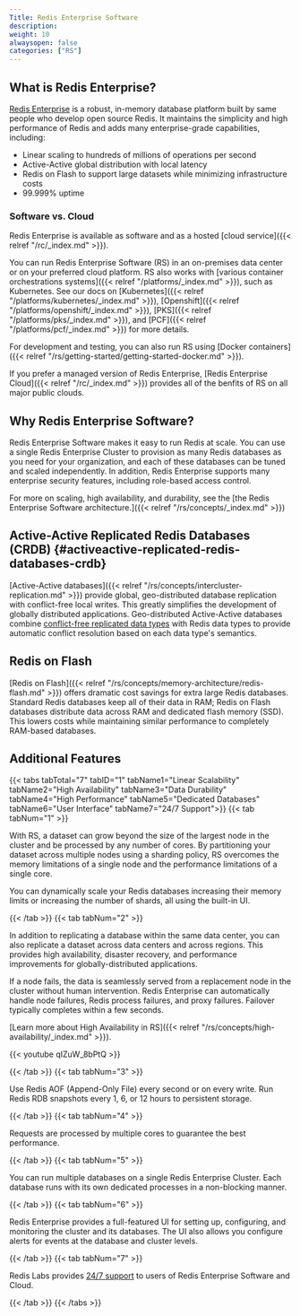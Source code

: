 ```yaml
---
Title: Redis Enterprise Software
description:
weight: 10
alwaysopen: false
categories: ["RS"]
---
```


## What is Redis Enterprise?

[Redis Enterprise](https://redislabs.com/redis-enterprise/) is a robust, in-memory database platform built by same people who develop open source Redis.
It maintains the simplicity and high performance of Redis and adds many enterprise-grade capabilities, including:

- Linear scaling to hundreds of millions of operations per second
- Active-Active global distribution with local latency
- Redis on Flash to support large datasets while minimizing infrastructure costs
- 99.999% uptime

### Software vs. Cloud

Redis Enterprise is available as software and as a hosted [cloud service]({{< relref "/rc/_index.md" >}}).

You can run Redis Enterprise Software (RS) in an on-premises data center or on your preferred cloud platform. RS also works with [various container orchestrations systems]({{< relref "/platforms/_index.md" >}}), such as Kubernetes. See our docs on [Kubernetes]({{< relref "/platforms/kubernetes/_index.md" >}}), [Openshift]({{< relref "/platforms/openshift/_index.md" >}}), [PKS]({{< relref "/platforms/pks/_index.md" >}}), and [PCF]({{< relref "/platforms/pcf/_index.md" >}}) for more details.

For development and testing, you can also run RS using [Docker containers]({{< relref "/rs/getting-started/getting-started-docker.md" >}}).

If you prefer a managed version of Redis Enterprise, [Redis Enterprise Cloud]({{< relref "/rc/_index.md" >}}) provides all of the benfits of RS on all major public clouds.

## Why Redis Enterprise Software?

Redis Enterprise Software makes it easy to run Redis at scale.
You can use a single Redis Enterprise Cluster to provision as many Redis databases as you need for your organization, and each of these databases can be tuned and scaled independently.
In addition, Redis Enterprise supports many enterprise security features, including role-based access control.

For more on scaling, high availability, and durability, see the [the Redis Enterprise Software architecture.]({{< relref "/rs/concepts/_index.md" >}})

## Active-Active Replicated Redis Databases (CRDB) {#activeactive-replicated-redis-databases-crdb}

[Active-Active databases]({{< relref "/rs/concepts/intercluster-replication.md" >}}) provide global, geo-distributed database replication with conflict-free local writes.
This greatly simplifies the development of globally distributed applications.
Geo-distributed Active-Active databases combine [conflict-free replicated data types](https://en.wikipedia.org/wiki/Conflict-free_replicated_data_type) with Redis data types to provide automatic conflict resolution based on each data type's semantics.

## Redis on Flash

[Redis on Flash]({{< relref "/rs/concepts/memory-architecture/redis-flash.md" >}}) offers dramatic cost savings for extra large Redis databases.
Standard Redis databases keep all of their data in RAM; Redis on Flash databases distribute data across RAM and dedicated flash memory (SSD).
This lowers costs while maintaining similar performance to completely RAM-based databases.

## Additional Features

{{< tabs tabTotal="7" tabID="1" tabName1="Linear Scalability" tabName2="High Availability" tabName3="Data Durability" tabName4="High Performance" tabName5="Dedicated Databases" tabName6="User Interface" tabName7="24/7 Support">}}
{{< tab tabNum="1" >}}

With RS, a dataset can grow beyond the size of the largest node in the cluster and be processed by any number of cores.
By partitioning your dataset across multiple nodes using a sharding policy, RS overcomes the memory limitations of a single node and the performance limitations of a single core.

You can dynamically scale your Redis databases increasing their memory limits or increasing the number of shards, all using the built-in UI.

{{< /tab >}}
{{< tab tabNum="2" >}}

In addition to replicating a database within the same data center, you can also replicate a dataset across data centers and across regions.
This provides high availability, disaster recovery, and performance improvements for globally-distributed applications.

If a node fails, the data is seamlessly served from a replacement node in the cluster without human intervention.
Redis Enterprise can automatically handle node failures, Redis process failures, and proxy failures.
Failover typically completes within a few seconds.

[Learn more about High Availability in RS]({{< relref "/rs/concepts/high-availability/_index.md" >}}).

{{< youtube qIZuW_8bPtQ >}}

{{< /tab >}}
{{< tab tabNum="3" >}}

Use Redis AOF (Append-Only File) every second or on every write.
Run Redis RDB snapshots every 1, 6, or 12 hours to persistent storage.

{{< /tab >}}
{{< tab tabNum="4" >}}

Requests are processed by multiple cores to guarantee the best performance.

{{< /tab >}}
{{< tab tabNum="5" >}}

You can run multiple databases on a single Redis Enterprise Cluster.
Each database runs with its own dedicated processes in a non-blocking manner.

{{< /tab >}}
{{< tab tabNum="6" >}}

Redis Enterprise provides a full-featured UI for setting up, configuring, and monitoring the cluster and its databases.
The UI also allows you configure alerts for events at the database and cluster levels.

{{< /tab >}}
{{< tab tabNum="7" >}}

Redis Labs provides [24/7 support](https://redislabs.com/redis-enterprise-deployment/support/) to users of Redis Enterprise Software and Cloud.

{{< /tab >}}
{{< /tabs >}}
